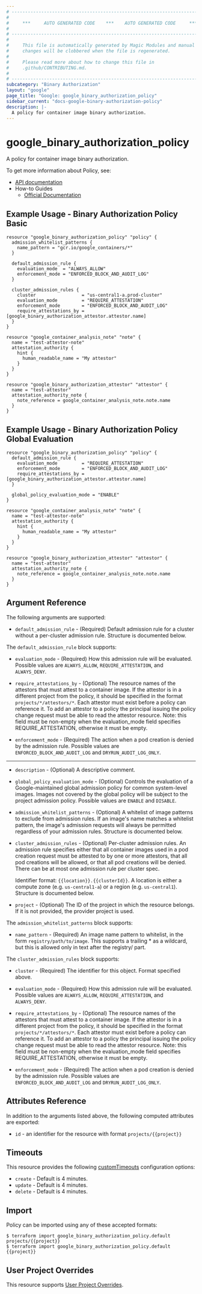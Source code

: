 ```yaml
---
# ----------------------------------------------------------------------------
#
#     ***     AUTO GENERATED CODE    ***    AUTO GENERATED CODE     ***
#
# ----------------------------------------------------------------------------
#
#     This file is automatically generated by Magic Modules and manual
#     changes will be clobbered when the file is regenerated.
#
#     Please read more about how to change this file in
#     .github/CONTRIBUTING.md.
#
# ----------------------------------------------------------------------------
subcategory: "Binary Authorization"
layout: "google"
page_title: "Google: google_binary_authorization_policy"
sidebar_current: "docs-google-binary-authorization-policy"
description: |-
  A policy for container image binary authorization.
---
```


# google\_binary\_authorization\_policy

A policy for container image binary authorization.


To get more information about Policy, see:

* [API documentation](https://cloud.google.com/binary-authorization/docs/reference/rest/)
* How-to Guides
    * [Official Documentation](https://cloud.google.com/binary-authorization/)

## Example Usage - Binary Authorization Policy Basic


```hcl
resource "google_binary_authorization_policy" "policy" {
  admission_whitelist_patterns {
    name_pattern = "gcr.io/google_containers/*"
  }

  default_admission_rule {
    evaluation_mode  = "ALWAYS_ALLOW"
    enforcement_mode = "ENFORCED_BLOCK_AND_AUDIT_LOG"
  }

  cluster_admission_rules {
    cluster                 = "us-central1-a.prod-cluster"
    evaluation_mode         = "REQUIRE_ATTESTATION"
    enforcement_mode        = "ENFORCED_BLOCK_AND_AUDIT_LOG"
    require_attestations_by = [google_binary_authorization_attestor.attestor.name]
  }
}

resource "google_container_analysis_note" "note" {
  name = "test-attestor-note"
  attestation_authority {
    hint {
      human_readable_name = "My attestor"
    }
  }
}

resource "google_binary_authorization_attestor" "attestor" {
  name = "test-attestor"
  attestation_authority_note {
    note_reference = google_container_analysis_note.note.name
  }
}
```
## Example Usage - Binary Authorization Policy Global Evaluation


```hcl
resource "google_binary_authorization_policy" "policy" {
  default_admission_rule {
    evaluation_mode         = "REQUIRE_ATTESTATION"
    enforcement_mode        = "ENFORCED_BLOCK_AND_AUDIT_LOG"
    require_attestations_by = [google_binary_authorization_attestor.attestor.name]
  }

  global_policy_evaluation_mode = "ENABLE"
}

resource "google_container_analysis_note" "note" {
  name = "test-attestor-note"
  attestation_authority {
    hint {
      human_readable_name = "My attestor"
    }
  }
}

resource "google_binary_authorization_attestor" "attestor" {
  name = "test-attestor"
  attestation_authority_note {
    note_reference = google_container_analysis_note.note.name
  }
}
```

## Argument Reference

The following arguments are supported:


* `default_admission_rule` -
  (Required)
  Default admission rule for a cluster without a per-cluster admission
  rule.
  Structure is documented below.


The `default_admission_rule` block supports:

* `evaluation_mode` -
  (Required)
  How this admission rule will be evaluated.
  Possible values are `ALWAYS_ALLOW`, `REQUIRE_ATTESTATION`, and `ALWAYS_DENY`.

* `require_attestations_by` -
  (Optional)
  The resource names of the attestors that must attest to a
  container image. If the attestor is in a different project from the
  policy, it should be specified in the format `projects/*/attestors/*`.
  Each attestor must exist before a policy can reference it. To add an
  attestor to a policy the principal issuing the policy change
  request must be able to read the attestor resource.
  Note: this field must be non-empty when the evaluation_mode field
  specifies REQUIRE_ATTESTATION, otherwise it must be empty.

* `enforcement_mode` -
  (Required)
  The action when a pod creation is denied by the admission rule.
  Possible values are `ENFORCED_BLOCK_AND_AUDIT_LOG` and `DRYRUN_AUDIT_LOG_ONLY`.

- - -


* `description` -
  (Optional)
  A descriptive comment.

* `global_policy_evaluation_mode` -
  (Optional)
  Controls the evaluation of a Google-maintained global admission policy
  for common system-level images. Images not covered by the global
  policy will be subject to the project admission policy.
  Possible values are `ENABLE` and `DISABLE`.

* `admission_whitelist_patterns` -
  (Optional)
  A whitelist of image patterns to exclude from admission rules. If an
  image's name matches a whitelist pattern, the image's admission
  requests will always be permitted regardless of your admission rules.
  Structure is documented below.

* `cluster_admission_rules` -
  (Optional)
  Per-cluster admission rules. An admission rule specifies either that
  all container images used in a pod creation request must be attested
  to by one or more attestors, that all pod creations will be allowed,
  or that all pod creations will be denied. There can be at most one
  admission rule per cluster spec.

  Identifier format: `{{location}}.{{clusterId}}`.
  A location is either a compute zone (e.g. `us-central1-a`) or a region
  (e.g. `us-central1`).
  Structure is documented below.

* `project` - (Optional) The ID of the project in which the resource belongs.
    If it is not provided, the provider project is used.


The `admission_whitelist_patterns` block supports:

* `name_pattern` -
  (Required)
  An image name pattern to whitelist, in the form
  `registry/path/to/image`. This supports a trailing * as a
  wildcard, but this is allowed only in text after the registry/
  part.

The `cluster_admission_rules` block supports:

* `cluster` - (Required) The identifier for this object. Format specified above.

* `evaluation_mode` -
  (Required)
  How this admission rule will be evaluated.
  Possible values are `ALWAYS_ALLOW`, `REQUIRE_ATTESTATION`, and `ALWAYS_DENY`.

* `require_attestations_by` -
  (Optional)
  The resource names of the attestors that must attest to a
  container image. If the attestor is in a different project from the
  policy, it should be specified in the format `projects/*/attestors/*`.
  Each attestor must exist before a policy can reference it. To add an
  attestor to a policy the principal issuing the policy change
  request must be able to read the attestor resource.
  Note: this field must be non-empty when the evaluation_mode field
  specifies REQUIRE_ATTESTATION, otherwise it must be empty.

* `enforcement_mode` -
  (Required)
  The action when a pod creation is denied by the admission rule.
  Possible values are `ENFORCED_BLOCK_AND_AUDIT_LOG` and `DRYRUN_AUDIT_LOG_ONLY`.

## Attributes Reference

In addition to the arguments listed above, the following computed attributes are exported:

* `id` - an identifier for the resource with format `projects/{{project}}`


## Timeouts

This resource provides the following
[customTimeouts](https://www.pulumi.com/docs/intro/concepts/programming-model/#customtimeouts) configuration options:

- `create` - Default is 4 minutes.
- `update` - Default is 4 minutes.
- `delete` - Default is 4 minutes.

## Import

Policy can be imported using any of these accepted formats:

```
$ terraform import google_binary_authorization_policy.default projects/{{project}}
$ terraform import google_binary_authorization_policy.default {{project}}
```

## User Project Overrides

This resource supports [User Project Overrides](https://www.terraform.io/docs/providers/google/guides/provider_reference.html#user_project_override).
